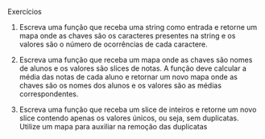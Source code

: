 Exercícios

1. Escreva uma função que receba uma string como entrada e retorne um mapa onde as
chaves são os caracteres presentes na string e os valores são o número de ocorrências
de cada caractere.

2. Escreva uma função que receba um mapa onde as chaves são nomes de alunos e os
valores são slices de notas. A função deve calcular a média das notas de cada aluno e
retornar um novo mapa onde as chaves são os nomes dos alunos e os valores são as
médias correspondentes.

3. Escreva uma função que receba um slice de inteiros e retorne um novo slice contendo
apenas os valores únicos, ou seja, sem duplicatas. Utilize um mapa para auxiliar na
remoção das duplicatas
